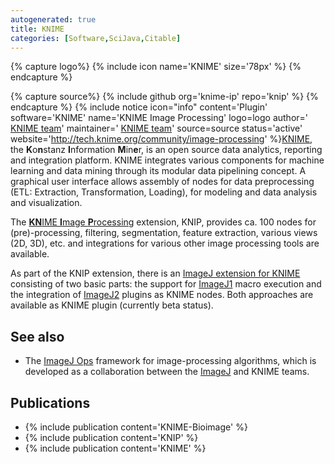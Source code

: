 ```yaml
---
autogenerated: true
title: KNIME
categories: [Software,SciJava,Citable]
---
```



{% capture logo%}
{% include icon name='KNIME' size='78px' %}
{% endcapture %}

{% capture source%}
{% include github org='knime-ip' repo='knip' %}
{% endcapture %}
{% include notice icon="info" content='Plugin' software='KNIME' name='KNIME Image Processing' logo=logo author=' [KNIME team](http://www.knime.org/team)' maintainer=' [KNIME team](http://www.knime.org/team)' source=source status='active' website='http://tech.knime.org/community/image-processing' %}[KNIME](http://knime.org/), the **K**o**n**stanz **I**nformation **M**in**e**r, is an open source data analytics, reporting and integration platform. KNIME integrates various components for machine learning and data mining through its modular data pipelining concept. A graphical user interface allows assembly of nodes for data preprocessing (ETL: Extraction, Transformation, Loading), for modeling and data analysis and visualization.

The [**KN**IME **I**mage **P**rocessing](http://tech.knime.org/community/image-processing) extension, KNIP, provides ca. 100 nodes for (pre)-processing, filtering, segmentation, feature extraction, various views (2D, 3D), etc. and integrations for various other image processing tools are available.

As part of the KNIP extension, there is an [ImageJ extension for KNIME](http://tech.knime.org/community/imagej) consisting of two basic parts: the support for [ImageJ1](/software/imagej1) macro execution and the integration of [ImageJ2](/software/imagej2) plugins as KNIME nodes. Both approaches are available as KNIME plugin (currently beta status).

## See also

-   The [ImageJ Ops](/libs/imagej-ops) framework for image-processing algorithms, which is developed as a collaboration between the [ImageJ](/about) and KNIME teams.

## Publications

-   {% include publication content='KNIME-Bioimage' %}
-   {% include publication content='KNIP' %}
-   {% include publication content='KNIME' %}

  
